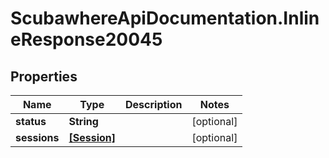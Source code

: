 # ScubawhereApiDocumentation.InlineResponse20045

## Properties
Name | Type | Description | Notes
------------ | ------------- | ------------- | -------------
**status** | **String** |  | [optional] 
**sessions** | [**[Session]**](Session.md) |  | [optional] 


